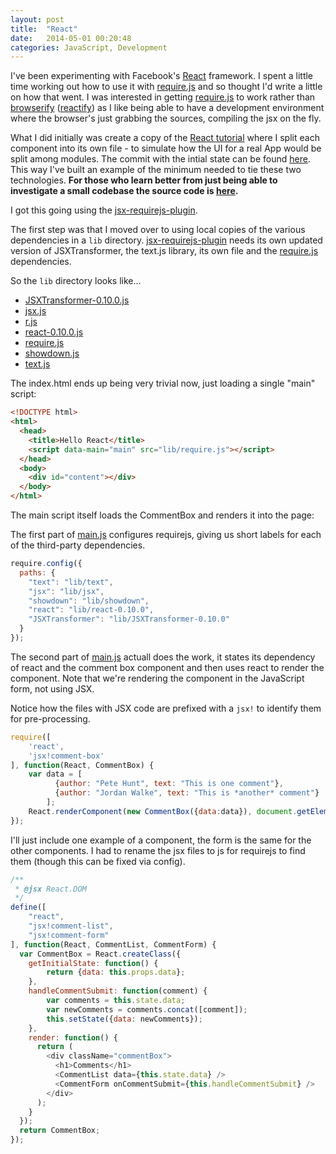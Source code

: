 ```yaml
---
layout: post
title:  "React"
date:   2014-05-01 00:20:48
categories: JavaScript, Development
---
```


I've been experimenting with Facebook's [React](http://facebook.github.io/react/) framework. 
I spent a little time working out how to use it with [require.js](http://requirejs.org/) and so
thought I'd write a little on how that went. I was interested in getting [require.js](http://requirejs.org/) to 
work rather than [browserify](http://browserify.org) ([reactify](https://github.com/andreypopp/reactify)) 
as I like being able to have a development environment where the browser's just grabbing the sources, compiling the jsx on the fly.

What I did initially was create a copy of the [React tutorial](http://facebook.github.io/react/docs/tutorial.html)
where I split each component into its own file - to simulate how the UI for a real App would be split among modules.
The commit with the intial state can be found [here](https://github.com/thaggie/react-tut/commit/48dc16d106de0b6b9798a0ce6222fbd7bc087788). This way I've built an example of the minimum needed to tie these two technologies. **For those who learn better from just being able
to investigate a small codebase the source code is [here](https://github.com/thaggie/react-tut/).**

I got this going using the [jsx-requirejs-plugin](https://github.com/philix/jsx-requirejs-plugin). 

The first step was that I moved over to using local copies of the various dependencies in a `lib` directory. 
[jsx-requirejs-plugin](https://github.com/philix/jsx-requirejs-plugin) needs its own updated version of JSXTransformer, 
the text.js library, its own file and the [require.js](http://requirejs.org/) dependencies.

So the `lib` directory looks like...

* [JSXTransformer-0.10.0.js](https://raw.githubusercontent.com/alirussell/jsx-requirejs-plugin/master/js/JSXTransformer-0.10.0.js) 
* [jsx.js](https://raw.githubusercontent.com/philix/jsx-requirejs-plugin/master/js/jsx.js)
* [r.js](http://requirejs.org/docs/release/2.1.11/r.js)
* [react-0.10.0.js](http://fb.me/react-0.10.0.js)
* [require.js](http://requirejs.org/docs/release/2.1.11/comments/require.js)
* [showdown.js](http://cdnjs.cloudflare.com/ajax/libs/showdown/0.3.1/showdown.min.js)
* [text.js](https://raw.githubusercontent.com/requirejs/text/latest/text.js)

The index.html ends up being very trivial now, just loading a single "main" script:

``` html
<!DOCTYPE html>
<html>
  <head>
    <title>Hello React</title>
    <script data-main="main" src="lib/require.js"></script>
  </head>
  <body>
    <div id="content"></div>
  </body>
</html>
```

The main script itself loads the CommentBox and renders it into the page:

The first part of [main.js](https://github.com/thaggie/react-tut/blob/master/main.js) configures 
requirejs, giving us short labels for each of the third-party dependencies.

``` js
require.config({
  paths: {
  	"text": "lib/text",
  	"jsx": "lib/jsx",
  	"showdown": "lib/showdown",
    "react": "lib/react-0.10.0",
    "JSXTransformer": "lib/JSXTransformer-0.10.0"
  }
});
```

The second part of [main.js](https://github.com/thaggie/react-tut/blob/master/main.js) actuall does
the work, it states its dependency of react and the comment box component and then uses react to 
render the component. Note that we're rendering the component in the JavaScript form, not using JSX.

Notice how the files with JSX code are prefixed with a `jsx!` to identify them for pre-processing.

``` js
require([
	'react', 
	'jsx!comment-box'
], function(React, CommentBox) {
	var data = [
          {author: "Pete Hunt", text: "This is one comment"},
          {author: "Jordan Walke", text: "This is *another* comment"}
        ];
	React.renderComponent(new CommentBox({data:data}), document.getElementById('content'));
});
```

I'll just include one example of a component, the form is the same for the other components.
I had to rename the jsx files to js for requirejs to find them (though this can be fixed via config).


``` js
/**
 * @jsx React.DOM
 */
define([
    "react", 
    "jsx!comment-list", 
    "jsx!comment-form"
], function(React, CommentList, CommentForm) {
  var CommentBox = React.createClass({
  	getInitialState: function() {
  		return {data: this.props.data};
  	},
  	handleCommentSubmit: function(comment) {
  		var comments = this.state.data;
      	var newComments = comments.concat([comment]);
      	this.setState({data: newComments});
  	},
    render: function() {
      return (
        <div className="commentBox">
          <h1>Comments</h1>
          <CommentList data={this.state.data} />
          <CommentForm onCommentSubmit={this.handleCommentSubmit} />
        </div>
      );
    }
  });
  return CommentBox;
});
```



